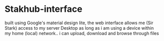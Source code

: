# Stakhub-interface
built using Google's material design lite, the web interface allows me (Sir Stark) access to my server Desktop as long as i am using a device within my home (local) network..  i can upload, download and browse through files
